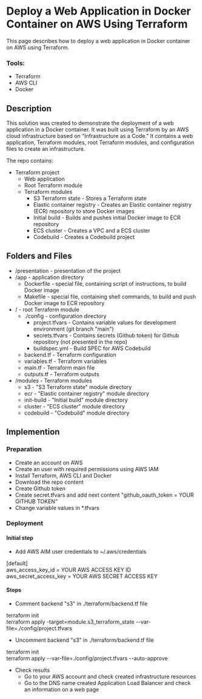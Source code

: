 # Deploy a Web Application in Docker Container on AWS Using Terraform
This page describes how to deploy a web application in Docker container on AWS using Terraform. 

### Tools:
- Terraform
- AWS CLI
- Docker

## Description
This solution was created to demonstrate the deployment of a web application in a Docker container. It was built using Terraform by an AWS cloud infrastructure based on "Infrastructure as a Code." It contains a web application, Terraform modules, root Terraform modules, and configuration files to create an infrastructure.

The repo contains:
* Terraform project
  * Web application
  * Root Terraform module
  * Terraform modules
    * S3 Terraform state - Stores a Terraform state
    * Elastic container registry - Creates an Elastic container registry (ECR) repository to store Docker images
    * Initial build - Builds and pushes initial Docker image to ECR repository
    * ECS cluster - Creates a VPC and a ECS cluster
    * Codebuild - Creates a Codebuild project

## Folders and Files
- /presentation - presentation of the project
- /app - application directory
  - Dockerfile - special file, containing script of instructions, to build Docker image
  - Makefile -  special file, containing shell commands, to build and push Docker image to ECR repository
- / - root Terraform module
  - ./config - configuration directory
    - project.tfvars - Contains variable values for development environment (git branch "main")
    - secrets.tfvars - Contains secrets (Github token) for Github repository (not presented in the repo)
    - buildspec.yml - Build SPEC for AWS Codebuild
  - backend.tf - Terraform configuration
  - variables.tf - Terraform variables
  - main.tf - Terraform main file
  - outputs.tf - Terraform outputs
- /modules - Terraform modules
  - s3 - "S3 Terraform state" module directory
  - ecr - "Elastic container registry" module directory
  - init-build - "Initial build" module directory
  - cluster - "ECS cluster" module directory
  - codebuild - "Codebuild" module directory


## Implemention
### Preparation
- Create an account on AWS 
- Create an user with required permissions using AWS IAM
- Install Terraform, AWS CLI and Docker
- Download the repo content
- Create Github token
- Create secret.tfvars and add next content "github_oauth_token = YOUR GITHUB TOKEN"
- Change variable values in *.tfvars

### Deployment
#### Initial step
- Add AWS AIM user credentials to ~/.aws/credentials

\[default\]  
aws_access_key_id = YOUR AWS ACCESS KEY ID  
aws_secret_access_key = YOUR AWS SECRET ACCESS KEY  

#### Steps
- Comment backend "s3" in ./terraform/backend.tf file

terraform init  
terraform apply -target=module.s3_terraform_state --var-file=./config/project.tfvars  

- Uncomment backend "s3" in ./terraform/backend.tf file

terraform init  
terraform apply --var-file=./config/project.tfvars --auto-approve 

- Check results
  - Go to your AWS account and check created infrastructure resources 
  - Go to the DNS name created Application Load Balancer and check an information on a web page
